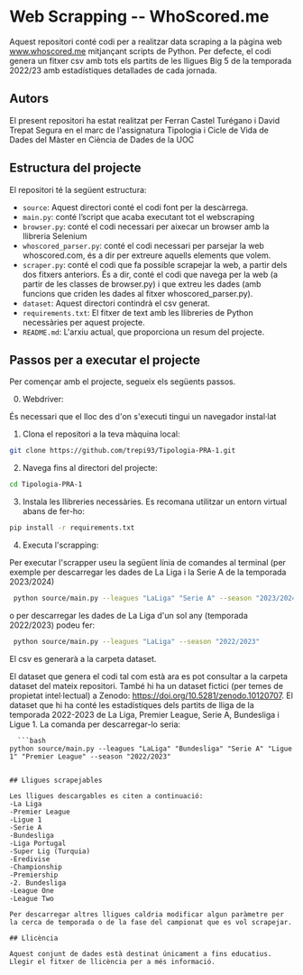 # Web Scrapping -- WhoScored.me

Aquest repositori conté codi per a realitzar data scraping a la pàgina web www.whoscored.me mitjançant scripts de Python. Per defecte, el codi genera un fitxer csv amb tots els partits de les lligues Big 5 de la temporada 2022/23 amb estadístiques detallades de cada jornada. 

## Autors
El present repositori ha estat realitzat per Ferran Castel Turégano i David Trepat Segura en el marc de l'assignatura Tipologia i Cicle de Vida de Dades del Màster en Ciència de Dades de la UOC

## Estructura del projecte

El repositori té la següent estructura:

  - `source`: Aquest directori conté el codi font per la descàrrega.
  - `main.py`: conté l’script que acaba executant tot el webscraping
  - `browser.py`: conté el codi necessari per aixecar un browser amb la llibreria Selenium
  - `whoscored_parser.py`: conté el codi necessari per parsejar la web whoscored.com, és a dir per extreure aquells elements que volem.
  - `scraper.py`: conté el codi que fa possible scrapejar la web, a partir dels dos fitxers anteriors. És a dir, conté el codi que navega per la web (a partir de les classes de browser.py) i que extreu les dades (amb funcions que criden les dades al fitxer whoscored_parser.py).
- `dataset`: Aquest directori contindrà el csv generat.
- `requirements.txt`: El fitxer de text amb les llibreries de Python necessàries per aquest projecte.
- `README.md`: L'arxiu actual, que proporciona un resum del projecte.

## Passos per a executar el projecte

Per començar amb el projecte, segueix els següents passos.

0. Webdriver:

És necessari que el lloc des d'on s'executi tingui un navegador instal·lat

1. Clona el repositori a la teva màquina local:

```bash
git clone https://github.com/trepi93/Tipologia-PRA-1.git
```

2. Navega fins al directori del projecte:

```bash
cd Tipologia-PRA-1
```

3. Instala les llibreries necessàries. Es recomana utilitzar un entorn virtual abans de fer-ho:

```bash
pip install -r requirements.txt
```

4. Executa l'scrapping:

 Per executar l'scrapper useu la següent línia de comandes al terminal (per exemple per descarregar les dades de La Liga i la Serie A de la temporada 2023/2024)
   ```bash
    python source/main.py --leagues "LaLiga" "Serie A" --season "2023/2024"
   ```
o per descarregar les dades de La Liga d'un sol any (temporada 2022/2023) podeu fer:

   ```bash
    python source/main.py --leagues "LaLiga" --season "2022/2023"
   ```

   El csv es generarà a la carpeta dataset.

   El dataset que genera el codi tal com està ara es pot consultar a la carpeta dataset del mateix repositori. També hi ha un dataset fictici (per temes de propietat intel·lectual) a Zenodo: https://doi.org/10.5281/zenodo.10120707. El dataset que hi ha conté les estadístiques dels partits de lliga de la temporada 2022-2023 de La Liga, Premier League, Serie A, Bundesliga i Ligue 1. La comanda per descarregar-lo seria:

      ```bash
    python source/main.py --leagues "LaLiga" "Bundesliga" "Serie A" "Ligue 1" "Premier League" --season "2022/2023"
   ```

## Lligues scrapejables

Les lligues descargables es citen a continuació:
-La Liga
-Premier League
-Ligue 1
-Serie A
-Bundesliga
-Liga Portugal
-Super Lig (Turquia)
-Eredivise
-Championship
-Premiership
-2. Bundesliga
-League One
-League Two

Per descarregar altres lligues caldria modificar algun paràmetre per la cerca de temporada o de la fase del campionat que es vol scrapejar.

## Llicència

Aquest conjunt de dades està destinat únicament a fins educatius. Llegir el fitxer de llicència per a més informació.





